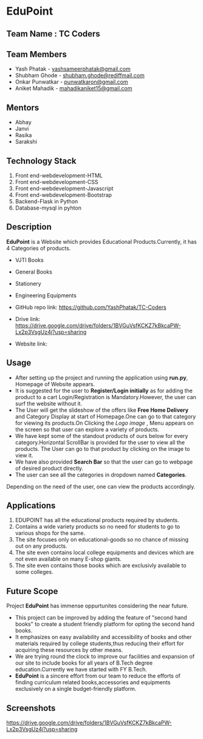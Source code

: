 # EduPoint

## Team Name : TC Coders

## Team Members

* Yash Phatak      -  yashsameerphatak@gmail.com
* Shubham Ghode    -  shubham.ghode@rediffmail.com
* Onkar Punwatkar  -  punwatkaron@gmail.com
* Aniket Mahadik   -  mahadikaniket15@gmail.com

## Mentors

* Abhay
* Janvi
* Rasika
* Sarakshi

## Technology Stack

1. Front end-webdevelopment-HTML
2. Front end-webdevelopment-CSS
3. Front end-webdevelopment-Javascript
4. Front end-webdevelopment-Bootstrap
5. Backend-Flask in Python
6. Database-mysql in pyhton

## Description

**EduPoint** is a Website which provides Educational Products.Currently, it has 4 Categories of products.
* VJTI Books
* General Books
* Stationery
* Engineering Equipments

* GitHub repo link: https://github.com/YashPhatak/TC-Coders
* Drive link: https://drive.google.com/drive/folders/1BVGuVsfKCKZ7kBkcaPW-Lx2p3VsgUz4j?usp=sharing
* Website link:

## Usage

* After setting up the project and running the application using **run.py**, Homepage of Website appears.   
* It is suggested for the user to **Register/Login initially** as for adding the product to a cart Login/Registration is Mandatory.However, the user can surf the website without it.
* The User will get the slideshow of the offers like **Free Home Delivery** and Category Display at start of Homepage.One can go to that category for viewing its products.On Clicking the *Logo image* , Menu appears on the screen so that user can explore a variety of products.
* We have kept some of the standout products of ours below for every category.Horizontal ScrollBar is provided for the user to view all the products. The User can go to that product by clicking on the image to view it.
* We have also provided **Search Bar** so that the user can go to webpage of desired product directly.
* The user can see all the categories in dropdown named **Categories**.

Depending on the need of the user, one can view the products accordingly.

## Applications

1. EDUPOINT has all the educational products required by students.
2. Contains a wide variety products so no need for students to go to various shops for the same.
3. The site focuses only on educational-goods so no chance of missing out on any products.
4. The site even contains local college equipments and devices which are not even available on many E-shop giants.
5. The site even contains those books which are exclusivly available to some colleges.

## Future Scope

Project **EduPoint** has immense oppurtunites considering the near future.
* This project can be improved by adding the feature of "second hand books" to create a student friendly platform for opting the second hand books.
* It emphasizes on easy availability and accessibility of books and other materials required by college students,thus reducing their effort for acquiring these resources by other means.
* We are trying round the clock to improve our facilities and expansion of our site to include books for all years of B.Tech degree education.Currently we have started with FY B.Tech.
* **EduPoint** is a sincere effort from our team to reduce the efforts of finding curriculum related books,accessories and equipments exclusively on a single budget-friendly platform.

## Screenshots

https://drive.google.com/drive/folders/1BVGuVsfKCKZ7kBkcaPW-Lx2p3VsgUz4j?usp=sharing



